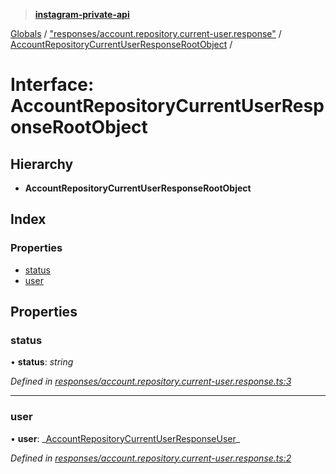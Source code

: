 > **[instagram-private-api](../README.md)**

[Globals](../README.md) / ["responses/account.repository.current-user.response"](../modules/_responses_account_repository_current_user_response_.md) / [AccountRepositoryCurrentUserResponseRootObject](_responses_account_repository_current_user_response_.accountrepositorycurrentuserresponserootobject.md) /

# Interface: AccountRepositoryCurrentUserResponseRootObject

## Hierarchy

- **AccountRepositoryCurrentUserResponseRootObject**

## Index

### Properties

- [status](_responses_account_repository_current_user_response_.accountrepositorycurrentuserresponserootobject.md#status)
- [user](_responses_account_repository_current_user_response_.accountrepositorycurrentuserresponserootobject.md#user)

## Properties

### status

• **status**: _string_

_Defined in [responses/account.repository.current-user.response.ts:3](https://github.com/realinstadude/instagram-private-api/blob/4ae8fec/src/responses/account.repository.current-user.response.ts#L3)_

---

### user

• **user**: _[AccountRepositoryCurrentUserResponseUser](\_responses_account_repository_current_user_response_.accountrepositorycurrentuserresponseuser.md)\_

_Defined in [responses/account.repository.current-user.response.ts:2](https://github.com/realinstadude/instagram-private-api/blob/4ae8fec/src/responses/account.repository.current-user.response.ts#L2)_
